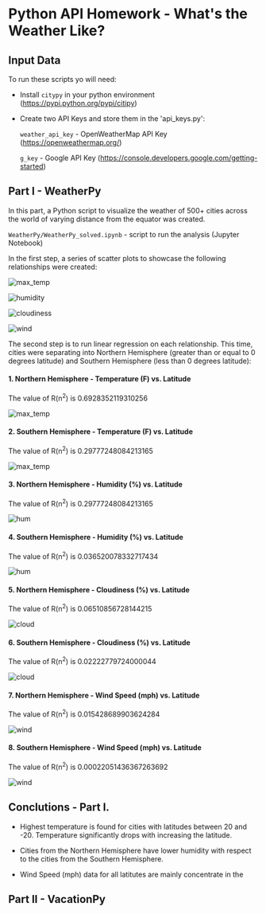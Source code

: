 # **Python API Homework - What's the Weather Like?**

## **Input Data**

To run these scripts yo will need:

* Install `citypy` in your python environment (https://pypi.python.org/pypi/citipy)

* Create two API Keys and store them in the 'api_keys.py':

    `weather_api_key` - OpenWeatherMap API Key (https://openweathermap.org/)
    
    `g_key` - Google API Key (https://console.developers.google.com/getting-started) 
    
## **Part I - WeatherPy**

In this part, a Python script to visualize the weather of 500+ cities across the world of varying distance from the equator was created. 

`WeatherPy/WeatherPy_solved.ipynb` - script to run the analysis (Jupyter Notebook)

In the first step, a series of scatter plots to showcase the following relationships were created:

![max_temp](WeatherPy/Images/City_Latitude_vs_Max_Temperature.png)


![humidity](WeatherPy/Images/City_Latitude_vs_Humidity.png)


![cloudiness](WeatherPy/Images/City_Latitude_vs_Cloudiness.png)


![wind](WeatherPy/Images/City_Latitude_vs_Wind_Speed.png)



The second step is to run linear regression on each relationship. This time, cities were separating into Northern Hemisphere (greater than or equal to 0 degrees latitude) and Southern Hemisphere (less than 0 degrees latitude):

#### 1. Northern Hemisphere - Temperature (F) vs. Latitude

The value of R(n<sup>2</sup>) is 0.6928352119310256

![max_temp](WeatherPy/Images/Northern_Hemisphere_City_Latitude_vs_Max_Temperature.png)



#### 2. Southern Hemisphere - Temperature (F) vs. Latitude

The value of R(n<sup>2</sup>) is 0.29777248084213165

![max_temp](WeatherPy/Images/Southern_Hemisphere_City_Latitude_vs_Max_Temperature.png)



#### 3. Northern Hemisphere - Humidity (%) vs. Latitude

The value of R(n<sup>2</sup>) is 0.29777248084213165

![hum](WeatherPy/Images/Northern_Hemisphere_City_Latitude_vs_Humidity.png)



#### 4. Southern Hemisphere - Humidity (%) vs. Latitude

The value of R(n<sup>2</sup>) is 0.036520078332717434

![hum](WeatherPy/Images/Southern_Hemisphere_City_Latitude_vs_Humidity.png)



#### 5. Northern Hemisphere - Cloudiness (%) vs. Latitude

The value of R(n<sup>2</sup>) is 0.06510856728144215

![cloud](WeatherPy/Images/Northern_Hemisphere_City_Latitude_vs_Cloudiness.png)



#### 6. Southern Hemisphere - Cloudiness (%) vs. Latitude

The value of R(n<sup>2</sup>) is 0.02222779724000044

![cloud](WeatherPy/Images/Southern_Hemisphere_City_Latitude_vs_Cloudiness.png)


#### 7. Northern Hemisphere - Wind Speed (mph) vs. Latitude

The value of R(n<sup>2</sup>) is 0.015428689903624284

![wind](WeatherPy/Images/Northern_Hemisphere_City_Latitude_vs_Wind_Speed.png)



#### 8. Southern Hemisphere - Wind Speed (mph) vs. Latitude

The value of R(n<sup>2</sup>) is 0.00022051436367263692

![wind](WeatherPy/Images/Southern_Hemisphere_City_Latitude_vs_Wind_Speed.png)



## Conclutions - Part I.

* Highest temperature is found for cities with latitudes between 20 and -20. Temperature significantly drops with increasing the latitude.

* Cities from the Northern Hemisphere have lower humidity with respect to the cities from the Southern Hemisphere.

* Wind Speed (mph) data for all latitutes are mainly concentrate in the   


## **Part II - VacationPy**
